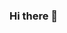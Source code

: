 ### Hi there 👋

<!--
**giuliabriao/giuliabriao** is a ✨ _special_ ✨ repository because its `README.md` (this file) appears on your GitHub profile.

Welcome to my GitHub!
